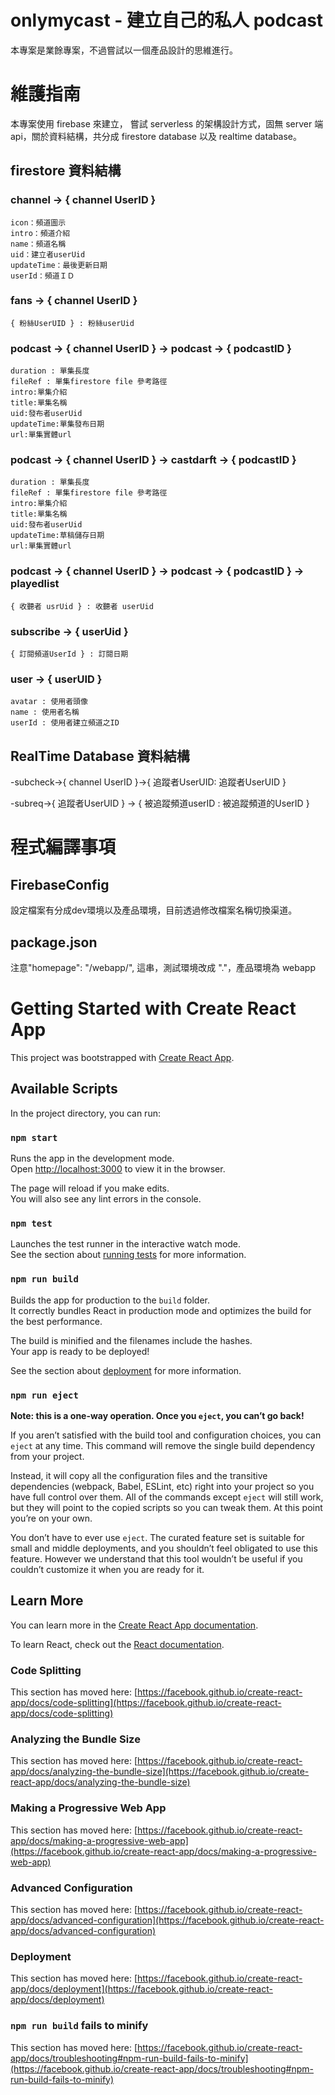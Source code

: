# onlymycast - 建立自己的私人 podcast

本專案是業餘專案，不過嘗試以一個產品設計的思維進行。

# 維護指南

本專案使用 firebase 來建立， 嘗試 serverless 的架構設計方式，固無 server 端 api，關於資料結構，共分成 firestore database 以及 realtime database。

## firestore 資料結構

### channel -> { channel UserID }

	icon：頻道圖示
	intro：頻道介紹
	name：頻道名稱
	uid：建立者userUid
	updateTime：最後更新日期
	userId：頻道ＩＤ


### fans -> { channel UserID }

	{ 粉絲UserUID } : 粉絲userUid


### podcast -> { channel UserID } -> podcast -> { podcastID }
	
	duration : 單集長度
	fileRef : 單集firestore file 參考路徑
	intro:單集介紹
	title:單集名稱
	uid:發布者userUid
	updateTime:單集發布日期
	url:單集實體url

### podcast -> { channel UserID } -> castdarft -> { podcastID }
	
	duration : 單集長度
	fileRef : 單集firestore file 參考路徑
	intro:單集介紹
	title:單集名稱
	uid:發布者userUid
	updateTime:草稿儲存日期
	url:單集實體url


### podcast -> { channel UserID } -> podcast -> { podcastID } -> playedlist

	{ 收聽者 usrUid } : 收聽者 userUid


### subscribe -> { userUid }

	{ 訂閱頻道UserId } : 訂閱日期


### user -> { userUID }

	avatar : 使用者頭像
	name : 使用者名稱
	userId : 使用者建立頻道之ID


## RealTime Database 資料結構

-subcheck->{ channel UserID }->{ 追蹤者UserUID: 追蹤者UserUID }

-subreq->{ 追蹤者UserUID  } -> { 被追蹤頻道userID : 被追蹤頻道的UserID }

# 程式編譯事項

## FirebaseConfig
設定檔案有分成dev環境以及產品環境，目前透過修改檔案名稱切換渠道。

## package.json

注意"homepage": "/webapp/", 這串，測試環境改成 "."，產品環境為 webapp


# Getting Started with Create React App

This project was bootstrapped with [Create React App](https://github.com/facebook/create-react-app).

## Available Scripts

In the project directory, you can run:

### `npm start`

Runs the app in the development mode.\
Open [http://localhost:3000](http://localhost:3000) to view it in the browser.

The page will reload if you make edits.\
You will also see any lint errors in the console.

### `npm test`

Launches the test runner in the interactive watch mode.\
See the section about [running tests](https://facebook.github.io/create-react-app/docs/running-tests) for more information.

### `npm run build`

Builds the app for production to the `build` folder.\
It correctly bundles React in production mode and optimizes the build for the best performance.

The build is minified and the filenames include the hashes.\
Your app is ready to be deployed!

See the section about [deployment](https://facebook.github.io/create-react-app/docs/deployment) for more information.

### `npm run eject`

**Note: this is a one-way operation. Once you `eject`, you can’t go back!**

If you aren’t satisfied with the build tool and configuration choices, you can `eject` at any time. This command will remove the single build dependency from your project.

Instead, it will copy all the configuration files and the transitive dependencies (webpack, Babel, ESLint, etc) right into your project so you have full control over them. All of the commands except `eject` will still work, but they will point to the copied scripts so you can tweak them. At this point you’re on your own.

You don’t have to ever use `eject`. The curated feature set is suitable for small and middle deployments, and you shouldn’t feel obligated to use this feature. However we understand that this tool wouldn’t be useful if you couldn’t customize it when you are ready for it.

## Learn More

You can learn more in the [Create React App documentation](https://facebook.github.io/create-react-app/docs/getting-started).

To learn React, check out the [React documentation](https://reactjs.org/).

### Code Splitting

This section has moved here: [https://facebook.github.io/create-react-app/docs/code-splitting](https://facebook.github.io/create-react-app/docs/code-splitting)

### Analyzing the Bundle Size

This section has moved here: [https://facebook.github.io/create-react-app/docs/analyzing-the-bundle-size](https://facebook.github.io/create-react-app/docs/analyzing-the-bundle-size)

### Making a Progressive Web App

This section has moved here: [https://facebook.github.io/create-react-app/docs/making-a-progressive-web-app](https://facebook.github.io/create-react-app/docs/making-a-progressive-web-app)

### Advanced Configuration

This section has moved here: [https://facebook.github.io/create-react-app/docs/advanced-configuration](https://facebook.github.io/create-react-app/docs/advanced-configuration)

### Deployment

This section has moved here: [https://facebook.github.io/create-react-app/docs/deployment](https://facebook.github.io/create-react-app/docs/deployment)

### `npm run build` fails to minify

This section has moved here: [https://facebook.github.io/create-react-app/docs/troubleshooting#npm-run-build-fails-to-minify](https://facebook.github.io/create-react-app/docs/troubleshooting#npm-run-build-fails-to-minify)
